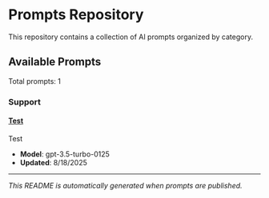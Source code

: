 # Prompts Repository

This repository contains a collection of AI prompts organized by category.

## Available Prompts

Total prompts: 1

### Support

#### [Test](./prompts/test/prompt.md)

Test

- **Model**: gpt-3.5-turbo-0125
- **Updated**: 8/18/2025


---

*This README is automatically generated when prompts are published.*
